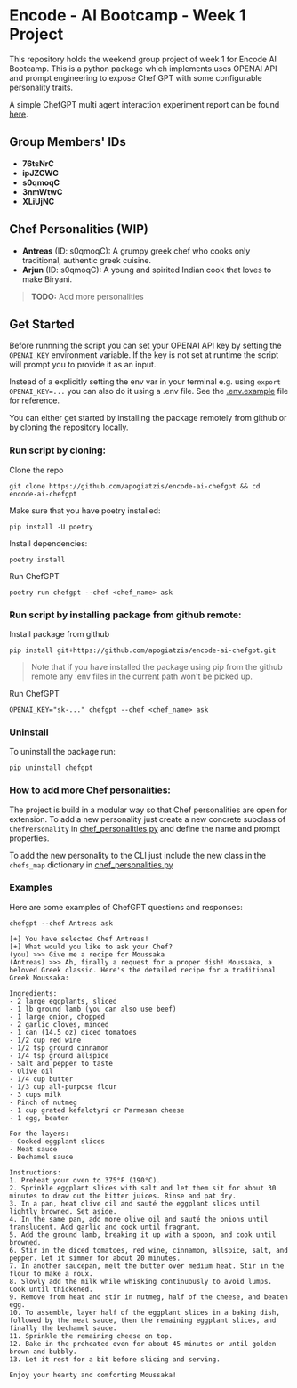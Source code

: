 # Encode - AI Bootcamp - Week 1 Project

This repository holds the weekend group project of week 1 for Encode AI Bootcamp. This is a python package which implements uses OPENAI API and prompt engineering to expose Chef GPT with some configurable personality  traits.

A simple ChefGPT multi agent interaction experiment report can be found [here](./report/multiagent_report.md).

## Group Members' IDs
- **76tsNrC**
- **ipJZCWC**
- **s0qmoqC**
- **3nmWtwC**
- **XLiUjNC**

## Chef Personalities (WIP)

- **Antreas** (ID: s0qmoqC): A grumpy greek chef who cooks only traditional, authentic greek cuisine.
- **Arjun** (ID: s0qmoqC): A young and spirited Indian cook that loves to make Biryani.

> **TODO:** Add more personalities

## Get Started

Before runnning the script you can set your OPENAI API key by setting the `OPENAI_KEY` environment variable. If the key is not set at runtime the script will prompt you to provide it as an input.

Instead of a explicitly setting the env var in your terminal e.g. using `export OPENAI_KEY=...` you can also do it using a .env file. See the [.env.example](./.env.example) file for reference.

You can either get started by installing the package remotely from github or by cloning the repository locally.

### Run script by cloning:

Clone the repo
```
git clone https://github.com/apogiatzis/encode-ai-chefgpt && cd encode-ai-chefgpt
```

Make sure that you have poetry installed:
```
pip install -U poetry
```

Install dependencies:
```
poetry install
```

Run ChefGPT
```
poetry run chefgpt --chef <chef_name> ask
```



### Run script by installing package from github remote:

Install package from github
```
pip install git+https://github.com/apogiatzis/encode-ai-chefgpt.git
```

> Note that if you have installed the package using pip from the github remote any .env files in the current path won't be picked up.

Run ChefGPT
```
OPENAI_KEY="sk-..." chefgpt --chef <chef_name> ask
```

### Uninstall

To uninstall the package run:
```
pip uninstall chefgpt    
```

### How to add more Chef personalities:

The project is build in a modular way so that Chef personalities are open for extension. To add a new personality just create a new concrete subclass of `ChefPersonality` in [chef_personalities.py](./chefgpt/chef_personalities.py) and define the name and prompt properties. 

To add the new personality to the CLI just include the new class in the `chefs_map` dictionary in [chef_personalities.py](./chefgpt/chef_personalities.py)

### Examples

Here are some examples of ChefGPT questions and responses:

```
chefgpt --chef Antreas ask
```
```
[+] You have selected Chef Antreas!
[+] What would you like to ask your Chef?
(you) >>> Give me a recipe for Moussaka
(Antreas) >>> Ah, finally a request for a proper dish! Moussaka, a beloved Greek classic. Here's the detailed recipe for a traditional Greek Moussaka:

Ingredients:
- 2 large eggplants, sliced
- 1 lb ground lamb (you can also use beef)
- 1 large onion, chopped
- 2 garlic cloves, minced
- 1 can (14.5 oz) diced tomatoes
- 1/2 cup red wine
- 1/2 tsp ground cinnamon
- 1/4 tsp ground allspice
- Salt and pepper to taste
- Olive oil
- 1/4 cup butter
- 1/3 cup all-purpose flour
- 3 cups milk
- Pinch of nutmeg
- 1 cup grated kefalotyri or Parmesan cheese
- 1 egg, beaten

For the layers:
- Cooked eggplant slices
- Meat sauce
- Bechamel sauce

Instructions:
1. Preheat your oven to 375°F (190°C).
2. Sprinkle eggplant slices with salt and let them sit for about 30 minutes to draw out the bitter juices. Rinse and pat dry.
3. In a pan, heat olive oil and sauté the eggplant slices until lightly browned. Set aside.
4. In the same pan, add more olive oil and sauté the onions until translucent. Add garlic and cook until fragrant.
5. Add the ground lamb, breaking it up with a spoon, and cook until browned.
6. Stir in the diced tomatoes, red wine, cinnamon, allspice, salt, and pepper. Let it simmer for about 20 minutes.
7. In another saucepan, melt the butter over medium heat. Stir in the flour to make a roux.
8. Slowly add the milk while whisking continuously to avoid lumps. Cook until thickened.
9. Remove from heat and stir in nutmeg, half of the cheese, and beaten egg.
10. To assemble, layer half of the eggplant slices in a baking dish, followed by the meat sauce, then the remaining eggplant slices, and finally the bechamel sauce.
11. Sprinkle the remaining cheese on top.
12. Bake in the preheated oven for about 45 minutes or until golden brown and bubbly.
13. Let it rest for a bit before slicing and serving.

Enjoy your hearty and comforting Moussaka!
```